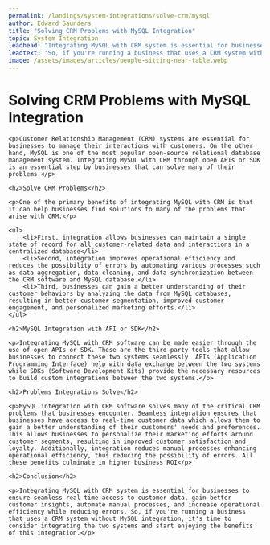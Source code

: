 ```yaml
---
permalink: /landings/system-integrations/solve-crm/mysql
author: Edward Saunders
title: "Solving CRM Problems with MySQL Integration"
topic: System Integration
leadhead: "Integrating MySQL with CRM system is essential for businesses to ensure seamless real-time access to customer data, gain better customer insights, automate manual processes, and increase operational efficiency while reducing errors"
leadtext: "So, if you're running a business that uses a CRM system without MySQL integration, it's time to consider integrating the two systems and start enjoying the benefits of this integration."
image: /assets/images/articles/people-sitting-near-table.webp
---
```

<div class="arttext">    <h1>Solving CRM Problems with MySQL Integration</h1>
    
    <p>Customer Relationship Management (CRM) systems are essential for businesses to manage their interactions with customers. On the other hand, MySQL is one of the most popular open-source relational database management system. Integrating MySQL with CRM through open APIs or SDK is an essential step by businesses that can solve many of their problems.</p>

    <h2>Solve CRM Problems</h2>
    
    <p>One of the primary benefits of integrating MySQL with CRM is that it can help businesses find solutions to many of the problems that arise with CRM.</p>
    
    <ul>
        <li>First, integration allows businesses can maintain a single state of record for all customer-related data and interactions in a centralized database</li>
        <li>Second, integration improves operational efficiency and reduces the possibility of errors by automating various processes such as data aggregation, data cleaning, and data synchronization between the CRM software and MySQL database.</li>
        <li>Third, businesses can gain a better understanding of their customer behaviors by analyzing the data from MySQL databases, resulting in better customer segmentation, improved customer engagement, and personalized marketing efforts.</li>
    </ul>
    
    <h2>MySQL Integration with API or SDK</h2>
    
    <p>Integrating MySQL with CRM software can be made easier through the use of open APIs or SDK. These are the third-party tools that allow businesses to connect these two systems seamlessly. APIs (Application Programming Interface) help with data exchange between the two systems while SDKs (Software Development Kits) provide the necessary resources to build custom integrations between the two systems.</p>
    
    <h2>Problems Integrations Solve</h2>
    
    <p>MySQL integration with CRM software solves many of the critical CRM problems that businesses encounter. Seamless integration ensures that businesses have access to real-time customer data which allows them to gain a better understanding of their customers' needs and preferences. This allows businesses to personalize their marketing efforts around customer segments, resulting in improved customer satisfaction and loyalty. Additionally, integration reduces manual processes enhancing operational efficiency, thus reducing the possibility of errors. All these benefits culminate in higher business ROI</p>
    
    <h2>Conclusion</h2>
    
    <p>Integrating MySQL with CRM system is essential for businesses to ensure seamless real-time access to customer data, gain better customer insights, automate manual processes, and increase operational efficiency while reducing errors. So, if you're running a business that uses a CRM system without MySQL integration, it's time to consider integrating the two systems and start enjoying the benefits of this integration.</p>
    
</div>